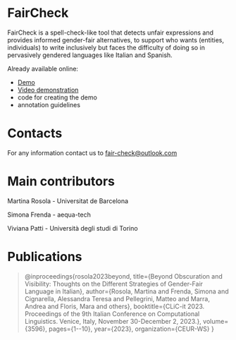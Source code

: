 # FairCheck
FairCheck is a spell-check-like tool that detects unfair expressions and provides informed gender-fair alternatives, to support who wants (entities, individuals) to write inclusively but faces the difficulty of doing so in pervasively gendered languages like Italian and Spanish.

Already available online:
- [Demo](https://faircheck.aequa-tech.com/) 
- [Video demonstration](https://drive.google.com/file/d/1-4-aXLyPiYl_Lr7lcOWnjuAsOpcZvKGE/view?usp=sharing)
- code for creating the demo
- annotation guidelines
  
# Contacts
For any information contact us to fair-check@outlook.com 

# Main contributors
Martina Rosola - Universitat de Barcelona

Simona Frenda - aequa-tech

Viviana Patti - Università degli studi di Torino

# Publications
>@inproceedings{rosola2023beyond,
  title={Beyond Obscuration and Visibility: Thoughts on the Different Strategies of Gender-Fair Language in Italian},
  author={Rosola, Martina and Frenda, Simona and Cignarella, Alessandra Teresa and Pellegrini, Matteo and Marra, Andrea and Floris, Mara and others},
  booktitle={CLiC-it 2023. Proceedings of the 9th Italian Conference on Computational Linguistics. Venice, Italy, November 30-December 2, 2023.},
  volume={3596},
  pages={1--10},
  year={2023},
  organization={CEUR-WS}
}
